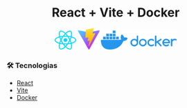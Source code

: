<h1 align="center">React + Vite + Docker</h1>
<div align="center" justify-contente="space-around">
  <img width="50" alt="react" src="/src/assets/react.svg" />
  <img width="50" alt="vite" src="/public/vite.svg" />
  <img width="175" alt="docker" src="/public/docker.svg" />
</div>

### 🛠 Tecnologias

- [React](https://pt-br.reactjs.org/)
- [Vite](https://vitejs.dev/)
- [Docker](https://www.docker.com/)

